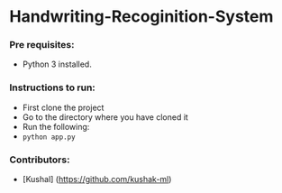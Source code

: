 # Handwriting-Recoginition-System

### Pre requisites: 
- Python 3 installed.

### Instructions to run:

- First clone the project
- Go to the directory where you have cloned it
- Run the following:
- ```python app.py```

### Contributors:
- [Kushal] (https://github.com/kushak-ml)
